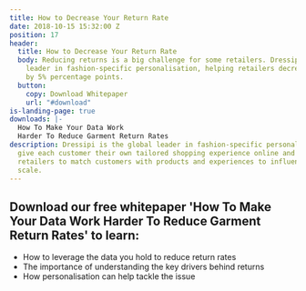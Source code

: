 ```yaml
---
title: How to Decrease Your Return Rate
date: 2018-10-15 15:32:00 Z
position: 17
header:
  title: How to Decrease Your Return Rate
  body: Reducing returns is a big challenge for some retailers. Dressipi is the global
    leader in fashion-specific personalisation, helping retailers decrease returns
    by 5% percentage points.
  button:
    copy: Download Whitepaper
    url: "#download"
is-landing-page: true
downloads: |-
  How To Make Your Data Work
  Harder To Reduce Garment Return Rates
description: Dressipi is the global leader in fashion-specific personalisation. We
  give each customer their own tailored shopping experience online and in-store, enabling
  retailers to match customers with products and experiences to influence buying at
  scale.
---
```


## Download our free whitepaper 'How To Make Your Data Work Harder To Reduce Garment Return Rates' to learn:

* How to leverage the data you hold to reduce return rates
* The importance of understanding the key drivers behind returns 
* How personalisation can help tackle the issue